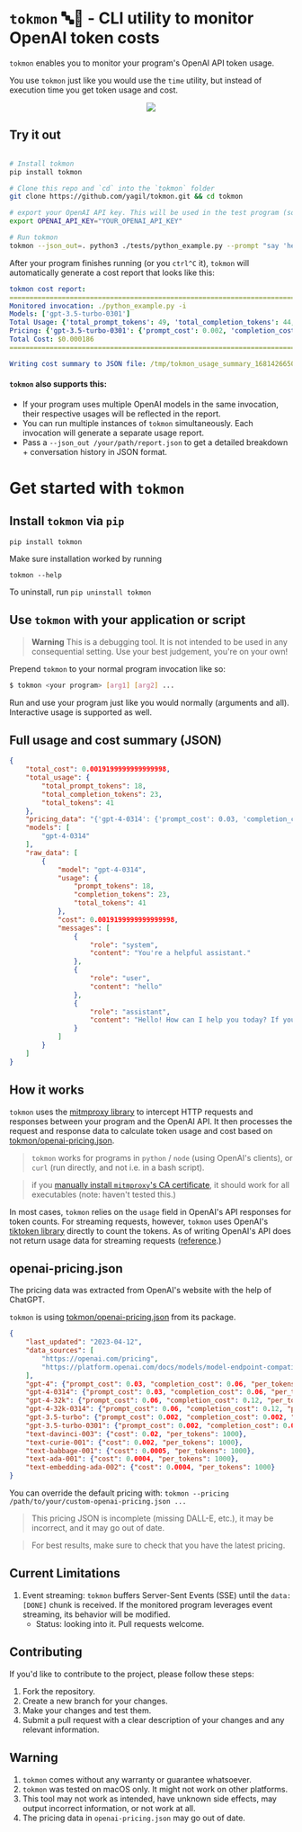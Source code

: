 # `tokmon` 🔤🧐 - CLI utility to monitor OpenAI token costs

`tokmon` enables you to monitor your program's OpenAI API token usage.

You use `tokmon` just like you would use the `time` utility, but instead of execution time you get token usage and cost.
<p align="center">
    <img src="https://user-images.githubusercontent.com/3611042/231910274-3872e13f-d9e6-4752-bc89-44e5d334e21f.gif" />
</p>

## Try it out

```bash

# Install tokmon
pip install tokmon

# Clone this repo and `cd` into the `tokmon` folder
git clone https://github.com/yagil/tokmon.git && cd tokmon

# export your OpenAI API key. This will be used in the test program (source in ./tests/python_example.py)
export OPENAI_API_KEY="YOUR_OPENAI_API_KEY" 

# Run tokmon
tokmon --json_out=. python3 ./tests/python_example.py --prompt "say 'hello, tokmon!'"
```

After your program finishes running (or you `ctrl^C` it), `tokmon` will automatically generate a cost report that looks like this:<br>

```yaml
tokmon cost report:
================================================================================
Monitored invocation: ./python_example.py -i
Models: ['gpt-3.5-turbo-0301']
Total Usage: {'total_prompt_tokens': 49, 'total_completion_tokens': 44, 'total_tokens': 93}
Pricing: {'gpt-3.5-turbo-0301': {'prompt_cost': 0.002, 'completion_cost': 0.002, 'per_tokens': 1000}}
Total Cost: $0.000186
================================================================================

Writing cost summary to JSON file: /tmp/tokmon_usage_summary_1681426650.json
```

#### `tokmon` also supports this:
- If your program uses multiple OpenAI models in the same invocation, their respective usages will be reflected in the report.
- You can run multiple instances of `tokmon` simultaneously. Each invocation will generate a separate usage report.
- Pass a `--json_out /your/path/report.json` to get a detailed breakdown + conversation history in JSON format.

# Get started with `tokmon`

## Install `tokmon` via `pip`
```
pip install tokmon
```

Make sure installation worked by running
```
tokmon --help
```

To uninstall, run `pip uninstall tokmon`<br>


## Use `tokmon` with your application or script

> **Warning**
> This is a debugging tool. It is not intended to be used in any consequential setting. Use your best judgement, you're on your own!

Prepend `tokmon` to your normal program invocation like so:
```bash
$ tokmon <your program> [arg1] [arg2] ...
```
Run and use your program just like you would normally (arguments and all). Interactive usage is supported as well.


## Full usage and cost summary (JSON)

```json
{
    "total_cost": 0.0019199999999999998,
    "total_usage": {
        "total_prompt_tokens": 18,
        "total_completion_tokens": 23,
        "total_tokens": 41
    },
    "pricing_data": "{'gpt-4-0314': {'prompt_cost': 0.03, 'completion_cost': 0.06, 'per_tokens': 1000}}",
    "models": [
        "gpt-4-0314"
    ],
    "raw_data": [
        {
            "model": "gpt-4-0314",
            "usage": {
                "prompt_tokens": 18,
                "completion_tokens": 23,
                "total_tokens": 41
            },
            "cost": 0.0019199999999999998,
            "messages": [
                {
                    "role": "system",
                    "content": "You're a helpful assistant."
                },
                {
                    "role": "user",
                    "content": "hello"
                },
                {
                    "role": "assistant",
                    "content": "Hello! How can I help you today? If you have any questions or need assistance, feel free to ask."
                }
            ]
        }
    ]
}
```

## How it works
`tokmon` uses the [mitmproxy library](https://github.com/mitmproxy/mitmproxy) to intercept HTTP requests and responses between your program and the OpenAI API.
It then processes the request and response data to calculate token usage and cost based on [tokmon/openai-pricing.json](tokmon/openai-pricing.json).

> `tokmon` works for programs in `python` / `node` (using OpenAI's clients), or `curl` (run directly, and not i.e. in a bash script).

> if you [manually install `mitmproxy`'s CA certificate](https://docs.mitmproxy.org/stable/concepts-certificates/#:~:text=Go%20to%20Settings%20%3E%20General%20%3E%20About,trust%20for%20the%20mitmproxy%20certificate), it should work for all executables (note: haven't tested this.)

In most cases, `tokmon` relies on the `usage` field in OpenAI's API responses for token counts. For streaming requests, however, `tokmon` uses OpenAI's [tiktoken library](https://github.com/openai/tiktoken) directly to count the tokens. As of writing OpenAI's API does not return usage data for streaming requests ([reference](https://community.openai.com/t/usage-info-in-api-responses/18862/11).)

## openai-pricing.json
The pricing data was extracted from OpenAI's website with the help of ChatGPT.

`tokmon` is using [tokmon/openai-pricing.json](tokmon/openai-pricing.json) from its package. 

```json
{   
    "last_updated": "2023-04-12",
    "data_sources": [
        "https://openai.com/pricing",
        "https://platform.openai.com/docs/models/model-endpoint-compatibility"
    ],
    "gpt-4": {"prompt_cost": 0.03, "completion_cost": 0.06, "per_tokens": 1000},
    "gpt-4-0314": {"prompt_cost": 0.03, "completion_cost": 0.06, "per_tokens": 1000},
    "gpt-4-32k": {"prompt_cost": 0.06, "completion_cost": 0.12, "per_tokens": 1000},
    "gpt-4-32k-0314": {"prompt_cost": 0.06, "completion_cost": 0.12, "per_tokens": 1000},
    "gpt-3.5-turbo": {"prompt_cost": 0.002, "completion_cost": 0.002, "per_tokens": 1000},
    "gpt-3.5-turbo-0301": {"prompt_cost": 0.002, "completion_cost": 0.002, "per_tokens": 1000},
    "text-davinci-003": {"cost": 0.02, "per_tokens": 1000},
    "text-curie-001": {"cost": 0.002, "per_tokens": 1000},
    "text-babbage-001": {"cost": 0.0005, "per_tokens": 1000},
    "text-ada-001": {"cost": 0.0004, "per_tokens": 1000},
    "text-embedding-ada-002": {"cost": 0.0004, "per_tokens": 1000}
}
```

You can override the default pricing with: `tokmon --pricing /path/to/your/custom-openai-pricing.json ...`

> This pricing JSON is incomplete (missing DALL-E, etc.), it may be incorrect, and it may go out of date.

> For best results, make sure to check that you have the latest pricing.

## Current Limitations
1. Event streaming: `tokmon` buffers Server-Sent Events (SSE) until the `data: [DONE]` chunk is received. If the monitored program leverages event streaming, its behavior will be modified.
    - Status: looking into it. Pull requests welcome.

## Contributing
If you'd like to contribute to the project, please follow these steps:
1. Fork the repository.
2. Create a new branch for your changes.
3. Make your changes and test them.
4. Submit a pull request with a clear description of your changes and any relevant information.

## Warning
1. `tokmon` comes without any warranty or guarantee whatsoever.
2. `tokmon` was tested on macOS only. It might not work on other platforms.
3. This tool may not work as intended, have unknown side effects, may output incorrect information, or not work at all.
4. The pricing data in `openai-pricing.json` may go out of date.
